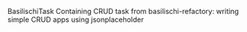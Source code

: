 BasilischiTask
Containing CRUD task from basilischi-refactory:
  writing simple CRUD apps using jsonplaceholder

  
